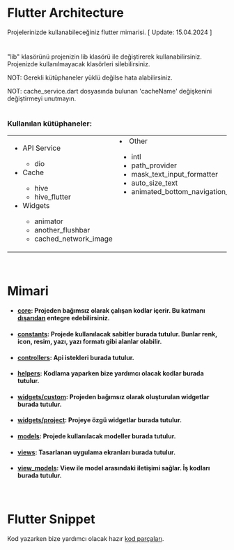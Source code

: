 # Flutter Architecture

Projelerinizde kullanabileceğiniz flutter mimarisi. [ Update: 15.04.2024 ]

#

"lib" klasörünü projenizin lib klasörü ile değiştirerek kullanabilirsiniz. Projenizde kullanılmayacak klasörleri silebilirsiniz.

NOT: Gerekli kütüphaneler yüklü değilse hata alabilirsiniz.

NOT: cache_service.dart dosyasında bulunan 'cacheName' değişkenini değiştirmeyi unutmayın.

#

### Kullanılan kütüphaneler:

<table>
  <tr valign="top">
    <td>
      <ul>
        <li>API Service</li>
        <ul>
          <li>dio</li>
        </ul>
        <li>Cache</li>
        <ul>
          <li>hive</li>
          <li>hive_flutter</li>
        </ul>
        <li>Widgets</li>
        <ul>
          <li>animator</li>
          <li>another_flushbar</li>
          <li>cached_network_image</li>
        </ul>
      </ul>
    </td>
    <td>
      <li>Other</li>
      <ul>
        <li>intl</li>
        <li>path_provider</li>
        <li>mask_text_input_formatter</li>
        <li>auto_size_text</li>
        <li>animated_bottom_navigation_bar</li>
      </ul>
    </td>
  </tr>
</table>

<!-- # api -->
  <!-- dio:  -->
<!--  -->
  <!-- # widgets -->
  <!-- animator:  -->
  <!-- another_flushbar:  -->
  <!-- cached_network_image:  -->
<!--  -->
  <!-- # cache -->
  <!-- hive:  -->
  <!-- hive_flutter:  -->
<!--  -->
  <!-- # other -->
  <!-- intl:  -->
  <!-- path_provider:  -->
  <!-- mask_text_input_formatter:  -->
  <!-- auto_size_text:  -->
<!--  -->
  <!-- # projects -->
  <!-- animated_bottom_navigation_bar:  -->

<br>

# Mimari

- #### [core](https://github.com/cihatyalman/flutter_architecture/tree/master/lib/core): Projeden bağımsız olarak çalışan kodlar içerir. Bu katmanı [dışarıdan](https://github.com/cihatyalman/flutter_core) entegre edebilirsiniz.
- #### [constants](https://github.com/cihatyalman/flutter_architecture/tree/master/lib/constants): Projede kullanılacak sabitler burada tutulur. Bunlar renk, icon, resim, yazı, yazı formatı gibi alanlar olabilir.
- #### [controllers](https://github.com/cihatyalman/flutter_architecture/tree/master/lib/controllers): Api istekleri burada tutulur.
- #### [helpers](https://github.com/cihatyalman/flutter_architecture/tree/master/lib/helpers): Kodlama yaparken bize yardımcı olacak kodlar burada tutulur.
- #### [widgets/custom](https://github.com/cihatyalman/flutter_architecture/tree/master/lib/widgets/custom): Projeden bağımsız olarak oluşturulan widgetlar burada tutulur.
- #### [widgets/project](https://github.com/cihatyalman/flutter_architecture/tree/master/lib/widgets/project): Projeye özgü widgetlar burada tutulur.
- #### [models](https://github.com/cihatyalman/flutter_architecture/tree/master/lib/models): Projede kullanılacak modeller burada tutulur.
- #### [views](https://github.com/cihatyalman/flutter_architecture/tree/master/lib/views): Tasarlanan uygulama ekranları burada tutulur.
- #### [view_models](https://github.com/cihatyalman/flutter_architecture/tree/master/lib/view_models): View ile model arasındaki iletişimi sağlar. İş kodları burada tutulur.

<br>

# Flutter Snippet
Kod yazarken bize yardımcı olacak hazır [kod parçaları](https://github.com/cihatyalman/flutter_architecture/tree/master/flutter.code-snippets).

